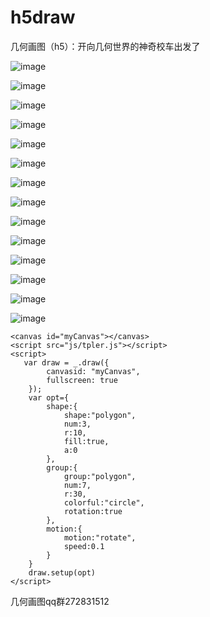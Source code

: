 # h5draw
几何画图（h5）：开向几何世界的神奇校车出发了

![image](https://github.com/Walt2016/h5draw/blob/master/pic/star.gif)

![image](https://github.com/Walt2016/h5draw/blob/master/pic/mgi.gif)

![image](https://github.com/Walt2016/h5draw/blob/master/pic/fd10.gif)

![image](https://github.com/Walt2016/h5draw/blob/master/pic/fp12.gif)

![image](https://github.com/Walt2016/h5draw/blob/master/pic/fr18.gif)

![image](https://github.com/Walt2016/h5draw/blob/master/pic/frfi20.gif)

![image](https://github.com/Walt2016/h5draw/blob/master/pic/fs14.gif)

![image](https://github.com/Walt2016/h5draw/blob/master/pic/fskc5.gif)

![image](https://github.com/Walt2016/h5draw/blob/master/pic/fskp10.gif)

![image](https://github.com/Walt2016/h5draw/blob/master/pic/zb.gif)

![image](https://github.com/Walt2016/h5draw/blob/master/pic/fw.gif)

![image](https://github.com/Walt2016/h5draw/blob/master/pic/sky.gif)

![image](https://github.com/Walt2016/h5draw/blob/master/pic/spiral1.gif)

![image](https://github.com/Walt2016/h5draw/blob/master/pic/spiralpolygon.gif)




```
<canvas id="myCanvas"></canvas>
<script src="js/tpler.js"></script>
<script>
   var draw = _.draw({
        canvasid: "myCanvas",
        fullscreen: true
    });
    var opt={
        shape:{
            shape:"polygon",
            num:3,
            r:10,
            fill:true,
            a:0
        },
        group:{
            group:"polygon",
            num:7,
            r:30,
            colorful:"circle",
            rotation:true
        },
        motion:{
            motion:"rotate",
            speed:0.1
        }
    }
    draw.setup(opt)
</script>

```

几何画图qq群272831512

